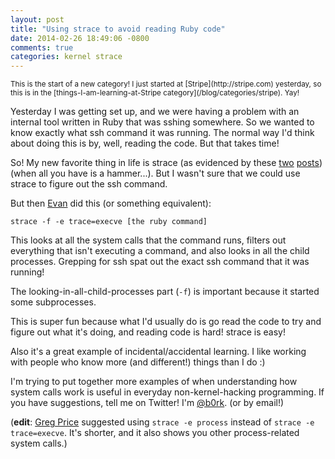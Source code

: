 ```yaml
---
layout: post
title: "Using strace to avoid reading Ruby code"
date: 2014-02-26 18:49:06 -0800
comments: true
categories: kernel strace
---
```


<small>
This is the start of a new category! I just started at
[Stripe](http://stripe.com) yesterday, so this is in the
[things-I-am-learning-at-Stripe category](/blog/categories/stripe).
Yay!
</small>

Yesterday I was getting set up, and we were having a problem with an
internal tool written in Ruby that was sshing somewhere. So we wanted
to know exactly what ssh command it was running. The normal way I'd
think about doing this is by, well, reading the code. But that takes
time!

<!-- more -->

So! My new favorite thing in life is strace (as evidenced by these
[two](http://jvns.ca/blog/2013/12/22/fun-with-strace/)
[posts](http://jvns.ca/blog/2014/02/17/spying-on-ssh-with-strace/))
(when all you have is a hammer...). But I wasn't sure that we could
use strace to figure out the ssh command.

But then [Evan](https://twitter.com/ebroder) did this (or something equivalent):

`strace -f -e trace=execve [the ruby command]`

This looks at all the system calls that the command runs, filters out
everything that isn't executing a command, and also looks in all the
child processes. Grepping for ssh spat out the exact ssh command that
it was running!

The looking-in-all-child-processes part (`-f`) is important because it
started some subprocesses.

This is super fun because what I'd usually do is go read the code to
try and figure out what it's doing, and reading code is hard! strace
is easy!

Also it's a great example of incidental/accidental learning. I like
working with people who know more (and different!) things than I do :)

I'm trying to put together more examples of when understanding how
system calls work is useful in everyday non-kernel-hacking
programming. If you have suggestions, tell me on Twitter! I'm
[@b0rk](http://twitter.com/b0rk). (or by email!)

(**edit**: [Greg Price](http://web.mit.edu/price/) suggested using
`strace -e process` instead of `strace -e trace=execve`. It's shorter,
and it also shows you other process-related system calls.)
